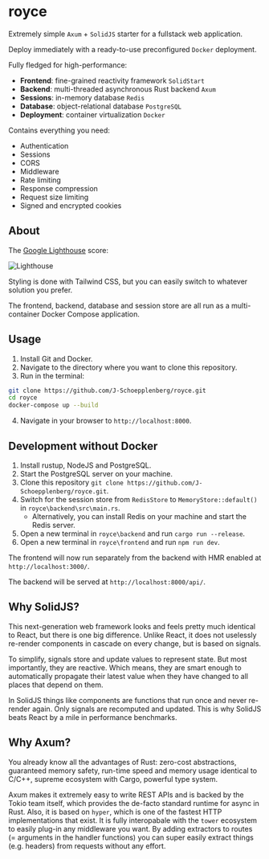 # royce

Extremely simple `Axum` + `SolidJS` starter for a fullstack web application. 

Deploy immediately with a ready-to-use preconfigured `Docker` deployment.

Fully fledged for high-performance:
- **Frontend**: fine-grained reactivity framework `SolidStart`
- **Backend**: multi-threaded asynchronous Rust backend `Axum`
- **Sessions**: in-memory database `Redis`
- **Database**: object-relational database `PostgreSQL`
- **Deployment**: container virtualization `Docker`

Contains everything you need:
- Authentication
- Sessions
- CORS
- Middleware
- Rate limiting
- Response compression
- Request size limiting
- Signed and encrypted cookies

## About

The [Google Lighthouse](https://en.wikipedia.org/wiki/Google_Lighthouse) score:

![Lighthouse](https://i.imgur.com/JAuPJPF.png)

Styling is done with Tailwind CSS, but you can easily switch to whatever solution you prefer.

The frontend, backend, database and session store are all run as a multi-container Docker Compose application.

## Usage

1. Install Git and Docker.
2. Navigate to the directory where you want to clone this repository.
3. Run in the terminal:
```bash
git clone https://github.com/J-Schoepplenberg/royce.git
cd royce
docker-compose up --build
```
4. Navigate in your browser to `http://localhost:8000`.

## Development without Docker

1. Install rustup, NodeJS and PostgreSQL.
2. Start the PostgreSQL server on your machine.
3. Clone this repository `git clone https://github.com/J-Schoepplenberg/royce.git`.
4. Switch for the session store from `RedisStore` to `MemoryStore::default()` in `royce\backend\src\main.rs`.
    - Alternatively, you can install Redis on your machine and start the Redis server.
5. Open a new terminal in `royce\backend` and run `cargo run --release`.
6. Open a new terminal in `royce\frontend` and run `npm run dev`.

The frontend will now run separately from the backend with HMR enabled at `http://localhost:3000/`. 

The backend will be served at `http://localhost:8000/api/`.

## Why SolidJS?

This next-generation web framework looks and feels pretty much identical to React, but there is one big difference. Unlike React, it does not uselessly re-render components in cascade on every change, but is based on signals. 

To simplify, signals store and update values to represent state. But most importantly, they are reactive. Which means, they are smart enough to automatically propagate their latest value when they have changed to all places that depend on them.

In SolidJS things like components are functions that run once and never re-render again. Only signals are recomputed and updated. This is why SolidJS beats React by a mile in performance benchmarks.

## Why Axum?

You already know all the advantages of Rust: zero-cost abstractions, guaranteed memory safety, run-time speed and memory usage identical to C/C++, supreme ecosystem with Cargo, powerful type system.

Axum makes it extremely easy to write REST APIs and is backed by the Tokio team itself, which provides the de-facto standard runtime for async in Rust. Also, it is based on `hyper`, which is one of the fastest HTTP implementations that exist. It is fully interopabale with the `tower` ecosystem to easily plug-in any middleware you want. By adding extractors to routes (= arguments in the handler functions) you can super easily extract things (e.g. headers) from requests without any effort.